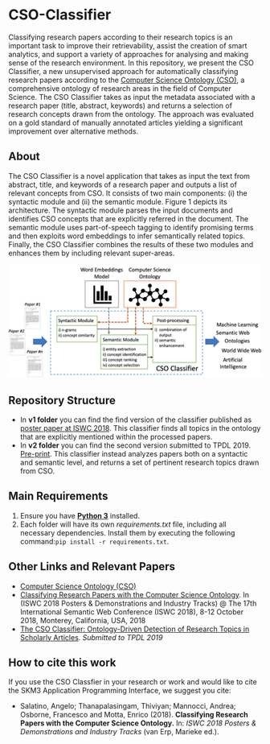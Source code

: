# CSO-Classifier

Classifying research papers according to their research topics is an important task to improve their retrievability, assist the creation of smart analytics, and support a variety of approaches for analysing and making sense of the research environment. In this repository, we present the CSO Classifier, a new unsupervised approach for automatically classifying research papers according to the [Computer Science Ontology (CSO)](https://cso.kmi.open.ac.uk), a comprehensive ontology of research areas in the field of Computer Science. The CSO Classifier takes as input the metadata associated with a research paper (title, abstract, keywords) and returns a selection of research concepts drawn from the ontology. The approach was evaluated on a gold standard of manually annotated articles yielding a significant improvement over alternative methods.


## About

The CSO Classifier is a novel application that takes as input the text from abstract, title, and keywords of a research paper and outputs a list of relevant concepts from CSO. It consists of two main components: (i) the syntactic module and (ii) the semantic module. Figure 1 depicts its architecture. The syntactic module parses the input documents and identifies CSO concepts that are explicitly referred in the document. The semantic module uses part-of-speech tagging to identify promising terms and then exploits word embeddings to infer semantically related topics. Finally, the CSO Classifier combines the results of these two modules and enhances them by including relevant super-areas.

![Framework of CSO Classifier](/v2/images/Workflow.png "Framework of CSO Classifier")


## Repository Structure
* In **v1 folder** you can find the find version of the classifier published as [poster paper at ISWC 2018](http://oro.open.ac.uk/55908/). This classifier finds all topics in the ontology that are explicitly mentioned within the processed papers.
* In **v2 folder** you can find the second version submitted to TPDL 2019. [Pre-print](https://cso.kmi.open.ac.uk/cso-classifier/downloads/TPDL2019_v12.pdf). This classifier instead analyzes papers both on a syntactic and semantic level, and returns a set of pertinent research topics drawn from CSO.

## Main Requirements
1. Ensure you have [**Python 3**](https://www.python.org/downloads/) installed.
2. Each folder will have its own *requirements.txt* file, including all necessary dependencies. Install them by executing the following command:```pip install -r requirements.txt```.

## Other Links and Relevant Papers
* [Computer Science Ontology (CSO)](https://cso.kmi.open.ac.uk)
* [Classifying Research Papers with the Computer Science Ontology](http://oro.open.ac.uk/55908/). In (ISWC 2018 Posters & Demonstrations and Industry Tracks) @ The 17th International Semantic Web Conference (ISWC 2018), 8-12 October 2018, Monterey, California, USA, 2018
* [The CSO Classifier: Ontology-Driven Detection of Research Topics in Scholarly Articles](https://cso.kmi.open.ac.uk/cso-classifier/downloads/TPDL2019_v12.pdf). *Submitted to TPDL 2019*

## How to cite this work
If you use the CSO Classfier in your research or work and would like to cite the SKM3 Application Programming Interface, we suggest you cite:
* Salatino, Angelo; Thanapalasingam, Thiviyan; Mannocci, Andrea; Osborne, Francesco and Motta, Enrico (2018). **Classifying Research Papers with the Computer Science Ontology.** In: *ISWC 2018 Posters & Demonstrations and Industry Tracks* (van Erp, Marieke ed.).
